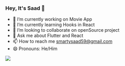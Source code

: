 ### Hey, It's Saad 👋



- 🔭 I’m currently working on Movie App
- 🌱 I’m currently learning Hooks in React
- 👯 I’m looking to collaborate on openSource project
- 💬 Ask me about Flutter and React
- 📫 How to reach me smartysaad59@gmail.com
- 😄 Pronouns: He/Him

<img src="https://github-readme-stats.vercel.app/api?username=Saad575757&&show_icons=true&title_color=ffffff&icon_color=bb2acf&text_color=daf7dc&bg_color=151515">


